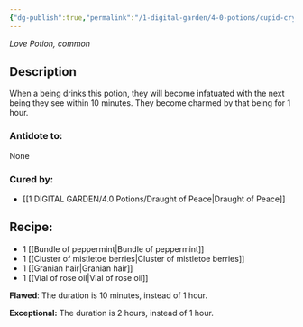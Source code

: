 ```yaml
---
{"dg-publish":true,"permalink":"/1-digital-garden/4-0-potions/cupid-crystals-love/","tags":["potion","love","common"]}
---
```


*Love Potion, common* 

## Description
When a being drinks this potion, they will become infatuated with the next being they see within 10 minutes. They become charmed by that being for 1 hour.

### Antidote to: 
None

### Cured by:
- [[1 DIGITAL GARDEN/4.0 Potions/Draught of Peace\|Draught of Peace]]

## Recipe:

- 1 [[Bundle of peppermint\|Bundle of peppermint]]
- 1 [[Cluster of mistletoe berries\|Cluster of mistletoe berries]]
- 1 [[Granian hair\|Granian hair]]
- 1 [[Vial of rose oil\|Vial of rose oil]]

**Flawed**:
The duration is 10 minutes, instead of 1 hour.

**Exceptional:** 
The duration is 2 hours, instead of 1 hour.